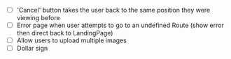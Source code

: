 - [ ] 'Cancel' button takes the user back to the same position they were viewing before
- [ ] Error page when user attempts to go to an undefined Route (show error then direct back to LandingPage)
- [ ] Allow users to upload multiple images
- [ ] Dollar sign